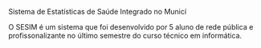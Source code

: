 Sistema de Estatísticas de Saúde Integrado no  Municí

O  SESIM é um sistema que foi desenvolvido por 5 aluno de rede pública e profissonalizante no último semestre do curso técnico em informática.
